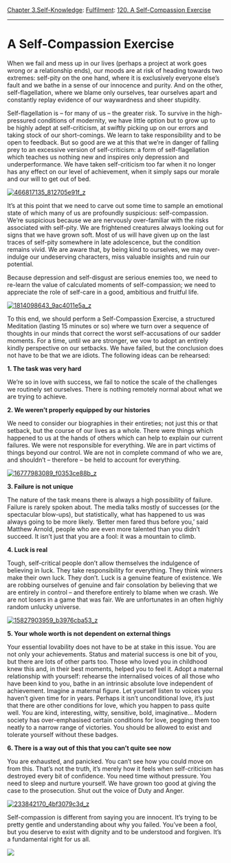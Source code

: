 [Chapter 3.Self-Knowledge](https://www.theschooloflife.com/thebookoflife/category/self-knowledge/): [Fulfilment](https://www.theschooloflife.com/thebookoflife/category/self-knowledge/fulfilment/): [120. A Self-Compassion Exercise](https://www.theschooloflife.com/thebookoflife/a-self-compassion-exercise/)

* * *

# A Self-Compassion Exercise

When we fail and mess up in our lives (perhaps a project at work goes wrong or a relationship ends), our moods are at risk of heading towards two extremes: self-pity on the one hand, where it is exclusively everyone else’s fault and we bathe in a sense of our innocence and purity. And on the other, self-flagellation, where we blame only ourselves, tear ourselves apart and constantly replay evidence of our waywardness and sheer stupidity.

Self-flagellation is – for many of us – the greater risk. To survive in the high-pressured conditions of modernity, we have little option but to grow up to be highly adept at self-criticism, at swiftly picking up on our errors and taking stock of our short-comings. We learn to take responsibility and to be open to feedback. But so good are we at this that we’re in danger of falling prey to an excessive version of self-criticism: a form of self-flagellation which teaches us nothing new and inspires only depression and underperformance. We have taken self-criticism too far when it no longer has any effect on our level of achievement, when it simply saps our morale and our will to get out of bed.

[![466817135_812705e91f_z](https://www.theschooloflife.com/thebookoflife/wp-content/uploads/2015/09/466817135_812705e91f_z.jpg)](http://www.thebookoflife.org/wp-content/uploads/2015/09/466817135_812705e91f_z.jpg)

It’s at this point that we need to carve out some time to sample an emotional state of which many of us are profoundly suspicious: self-compassion. We’re suspicious because we are nervously over-familiar with the risks associated with self-pity. We are frightened creatures always looking out for signs that we have grown soft. Most of us will have given up on the last traces of self-pity somewhere in late adolescence, but the condition remains vivid. We are aware that, by being kind to ourselves, we may over-indulge our undeserving characters, miss valuable insights and ruin our potential.

Because depression and self-disgust are serious enemies too, we need to re-learn the value of calculated moments of self-compassion; we need to appreciate the role of self-care in a good, ambitious and fruitful life.

[![1814098643_9ac4011e5a_z](https://www.theschooloflife.com/thebookoflife/wp-content/uploads/2015/09/1814098643_9ac4011e5a_z.jpg)](http://www.thebookoflife.org/wp-content/uploads/2015/09/1814098643_9ac4011e5a_z.jpg)

To this end, we should perform a Self-Compassion Exercise, a structured Meditation (lasting 15 minutes or so) where we turn over a sequence of thoughts in our minds that correct the worst self-accusations of our sadder moments. For a time, until we are stronger, we vow to adopt an entirely kindly perspective on our setbacks. We have failed, but the conclusion does not have to be that we are idiots. The following ideas can be rehearsed:

**1. The task was very hard**

We’re so in love with success, we fail to notice the scale of the challenges we routinely set ourselves. There is nothing remotely normal about what we are trying to achieve.

**2. We weren’t properly equipped by our histories**

We need to consider our biographies in their entireties; not just this or that setback, but the course of our lives as a whole. There were things which happened to us at the hands of others which can help to explain our current failures. We were not responsible for everything. We are in part victims of things beyond our control. We are not in complete command of who we are, and shouldn’t – therefore – be held to account for everything.

[![16777983089_f0353ce88b_z](https://www.theschooloflife.com/thebookoflife/wp-content/uploads/2015/09/16777983089_f0353ce88b_z.jpg)](http://www.thebookoflife.org/wp-content/uploads/2015/09/16777983089_f0353ce88b_z.jpg)

**3. Failure is not unique**

The nature of the task means there is always a high possibility of failure. Failure is rarely spoken about. The media talks mostly of successes (or the spectacular blow-ups), but statistically, what has happened to us was always going to be more likely. ‘Better men fared thus before you,’ said Matthew Arnold, people who are even more talented than you didn’t succeed. It isn’t just that you are a fool: it was a mountain to climb.

**4. Luck is real**

Tough, self-critical people don’t allow themselves the indulgence of believing in luck. They take responsibility for everything. They think winners make their own luck. They don’t. Luck is a genuine feature of existence. We are robbing ourselves of genuine and fair consolation by believing that we are entirely in control – and therefore entirely to blame when we crash. We are not losers in a game that was fair. We are unfortunates in an often highly random unlucky universe.

[![15827903959_b3976cba53_z](https://www.theschooloflife.com/thebookoflife/wp-content/uploads/2015/09/15827903959_b3976cba53_z.jpg)](http://www.thebookoflife.org/wp-content/uploads/2015/09/15827903959_b3976cba53_z.jpg)

**5. Your whole worth is not dependent on external things**

Your essential lovability does not have to be at stake in this issue. You are not only your achievements. Status and material success is one bit of you, but there are lots of other parts too. Those who loved you in childhood knew this and, in their best moments, helped you to feel it. Adopt a maternal relationship with yourself: rehearse the internalised voices of all those who have been kind to you, bathe in an intrinsic absolute love independent of achievement. Imagine a maternal figure. Let yourself listen to voices you haven’t given time for in years. Perhaps it isn’t unconditional love, it’s just that there are other conditions for love, which you happen to pass quite well. You are kind, interesting, witty, sensitive, bold, imaginative… Modern society has over-emphasised certain conditions for love, pegging them too neatly to a narrow range of victories. You should be allowed to exist and tolerate yourself without these badges.

**6. There is a way out of this that you can’t quite see now**

You are exhausted, and panicked. You can’t see how you could move on from this. That’s not the truth, it’s merely how it feels when self-criticism has destroyed every bit of confidence. You need time without pressure. You need to sleep and nurture yourself. We have grown too good at giving the case to the prosecution. Shut out the voice of Duty and Anger.

[![233842170_4bf3079c3d_z](https://www.theschooloflife.com/thebookoflife/wp-content/uploads/2015/09/233842170_4bf3079c3d_z.jpg)](http://www.thebookoflife.org/wp-content/uploads/2015/09/233842170_4bf3079c3d_z.jpg)

Self-compassion is different from saying you are innocent. It’s trying to be pretty gentle and understanding about why you failed. You’ve been a fool, but you deserve to exist with dignity and to be understood and forgiven. It’s a fundamental right for us all.

[![](https://img.youtube.com/vi/-kfUE41-JFw/0.jpg)](https://www.youtube.com/embed/-kfUE41-JFw '')
